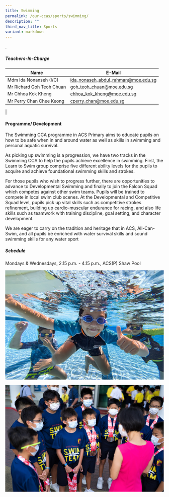 ```yaml
---
title: Swimming
permalink: /our-ccas/sports/swimming/
description: ""
third_nav_title: Sports
variant: markdown
---
```

.

##### **Teachers-In-Charge**




| Name  |    E-Mail |
| -------- |  -------- |
| Mdm Ida Nonanseh (I/C) | [ida_nonaseh_abdul_rahman@moe.edu.sg](mailto:ida_nonaseh_abdul_rahman@moe.edu.sg) |
 | Mr Richard Goh Teoh Chuan | [goh_teoh_chuan@moe.edu.sg](mailto:goh_teoh_chuan@moe.edu.sg)   |
| Mr Chhoa Kok Kheng | [chhoa_kok_kheng@moe.edu.sg](mailto:chhoa_kok_kheng@moe.edu.sg) |
| Mr Perry Chan Chee Keong| [cperry_chan@moe.edu.sg](mailto:perry_chan@moe.edu.sg) |
|



#### **Programme/ Development**

The Swimming CCA programme in ACS Primary aims to educate pupils on how to be safe when in and around water as well as skills in swimming and personal aquatic survival.

As picking up swimming is a progression, we have two tracks in the Swimming CCA to help the pupils achieve excellence in swimming. First, the Learn to Swim group comprise five different ability levels for the pupils to acquire and achieve foundational swimming skills and strokes.

For those pupils who wish to progress further, there are opportunities to advance to Developmental Swimming and finally to join the Falcon Squad which competes against other swim teams. Pupils will be trained to compete in local swim club scenes. At the Developmental and Competitive Squad level, pupils pick up vital skills such as competitive strokes refinement, building up cardio-muscular endurance for racing, and also life skills such as teamwork with training discipline, goal setting, and character development.

We are eager to carry on the tradition and heritage that in ACS, All-Can-Swim, and all pupils be enriched with water survival skills and sound swimming skills for any water sport

##### **Schedule**
Mondays & Wednesdays, 2.15 p.m. - 4.15 p.m., ACS(P) Shaw Pool

![](/images/swimming1.jpg)

![](/images/swimming2.jpg)